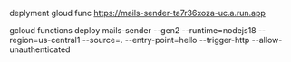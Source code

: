 deplyment gloud func https://mails-sender-ta7r36xoza-uc.a.run.app

gcloud functions deploy mails-sender --gen2 --runtime=nodejs18 --region=us-central1 --source=. --entry-point=hello --trigger-http --allow-unauthenticated
